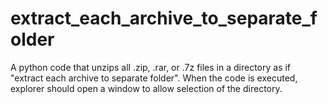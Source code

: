# extract_each_archive_to_separate_folder
A python code that unzips all .zip, .rar, or .7z files in a directory as if "extract each archive to separate folder". When the code is executed, explorer should open a window to allow selection of the directory.
